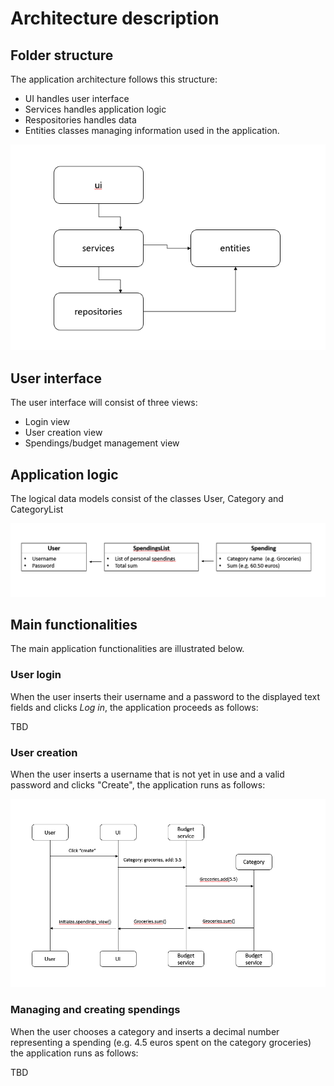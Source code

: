 # Architecture description

## Folder structure

The application architecture follows this structure:

- UI handles user interface
- Services handles application logic
- Respositories handles data
- Entities classes managing information used in the application.

![](./Images/Folder_structure.png)


## User interface

The user interface will consist of three views:

- Login view
- User creation view
- Spendings/budget management view

## Application logic

The logical data models consist of the classes User, Category and CategoryList

![](./Images/Classes.png)

## Main functionalities

The main application functionalities are illustrated below.

### User login

When the user inserts their username and a password to the displayed text fields and clicks _Log in_, the application proceeds as follows:

TBD

### User creation

When the user inserts a username that is not yet in use and a valid password and clicks "Create", the application runs as follows:

![](./Images/Spending_creation.png)

### Managing and creating spendings

When the user chooses a category and inserts a decimal number representing a spending (e.g. 4.5 euros spent on the category groceries) the application runs as follows:

TBD
